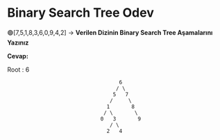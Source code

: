 # Binary Search Tree Odev

🟢[7,5,1,8,3,6,0,9,4,2]  -> **Verilen Dizinin Binary Search Tree Aşamalarını Yazınız**  

**Cevap:**  


Root : 6




                                        6
                                       / \
                                      5   7
                                     /     \
                                    1       8
                                   / \       \
                                  0   3       9
                                     / \
                                    2   4